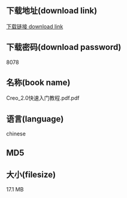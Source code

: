 ## 下载地址(download link)
[下载链接 download link](https://tutu365.netlify.app/?s=Creo_2.0%E5%BF%AB%E9%80%9F%E5%85%A5%E9%97%A8%E6%95%99%E7%A8%8B.pdf)

## 下载密码(download password)
8078

## 名称(book name)
Creo_2.0快速入门教程.pdf.pdf

## 语言(language)
chinese

## MD5


## 大小(filesize)
17.1 MB
